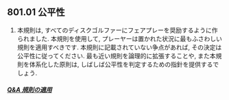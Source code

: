 ## 801.01 公平性

1. 本規則は,
すべてのディスクゴルファーにフェアプレーを奨励するように作られました.
本規則を使用して,
プレーヤーは置かれた状況に最もふさわしい規則を適用すべきです.
本規則に記載されていない争点があれば,
その決定は公平性に従ってください.
最も近い規則を論理的に拡張することや,
また本規則を体系化した原則は,
しばしば公平性を判定するための指針を提供するでしょう.

##### [Q&A 規則の適用](qa-app)
